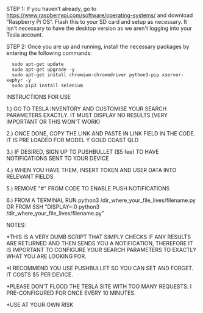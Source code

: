 STEP 1: If you haven’t already, go to https://www.raspberrypi.com/software/operating-systems/ and download “Raspberry Pi OS”. Flash this to your SD card and setup as necessary. It isn't necessary to have the desktop version as we aren't logging into your Tesla account.

STEP 2: Once you are up and running, install the necessary packages by entering the following commands:

      sudo apt-get update
      sudo apt-get upgrade -y
      sudo apt-get install chromium-chromedriver python3-pip xserver-xephyr -y
      sudo pip3 install selenium


INSTRUCTIONS FOR USE

1.) GO TO TESLA INVENTORY AND CUSTOMISE YOUR SEARCH PARAMETERS EXACTLY. IT MUST DISPLAY NO RESULTS (VERY IMPORTANT OR THIS WON'T WORK)

2.) ONCE DONE, COPY THE LINK AND PASTE IN LINK FIELD IN THE CODE. IT IS PRE LOADED FOR MODEL Y GOLD COAST QLD

3.) IF DESIRED, SIGN UP TO PUSHBULLET ($5 fee) TO HAVE NOTIFICATIONS SENT TO YOUR DEVICE

4.) WHEN YOU HAVE THEM, INSERT TOKEN AND USER DATA INTO RELEVANT FIELDS

5.) REMOVE "#" FROM CODE TO ENABLE PUSH NOTIFICATIONS

6.) FROM A TERMINAL RUN python3 /dir_where_your_file_lives/filename.py OR FROM SSH "DISPLAY=:0 python3 /dir_where_your_file_lives/filename.py"


NOTES:

*THIS IS A VERY DUMB SCRIPT THAT SIMPLY CHECKS IF ANY RESULTS ARE RETURNED AND THEN SENDS YOU A NOTIFICATION, THEREFORE IT IS IMPORTANT TO CONFIGURE YOUR SEARCH PARAMETERS TO EXACTLY WHAT YOU ARE LOOKING FOR.

*I RECOMMEND YOU USE PUSHBULLET SO YOU CAN SET AND FORGET. IT COSTS $5 PER DEVICE.

*PLEASE DON'T FLOOD THE TESLA SITE WITH TOO MANY REQUESTS. I PRE-CONFIGURED FOR ONCE EVERY 10 MINUTES.

*USE AT YOUR OWN RISK
